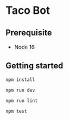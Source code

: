 # Taco Bot

## Prerequisite
- Node 16

## Getting started
```
npm install
```

```
npm run dev
```

```
npm run lint
```

```
npm test
```
